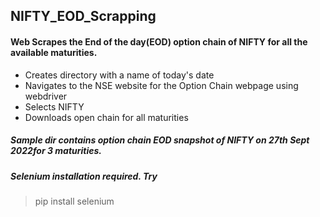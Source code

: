 ## NIFTY_EOD_Scrapping

#### Web Scrapes the End of the day(EOD) option chain of NIFTY for all the available maturities.

- Creates directory with a name of today's date
- Navigates to the NSE website for the Option Chain webpage using webdriver
- Selects NIFTY
- Downloads open chain for all maturities

##### Sample dir contains option chain EOD snapshot of NIFTY on 27th Sept 2022for 3 maturities.

##### Selenium installation required. Try
> pip install selenium
